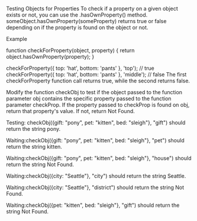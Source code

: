 Testing Objects for Properties
To check if a property on a given object exists or not, you can use the .hasOwnProperty() method. someObject.hasOwnProperty(someProperty) returns true or false depending on if the property is found on the object or not.

Example

function checkForProperty(object, property) {
  return object.hasOwnProperty(property);
}

checkForProperty({ top: 'hat', bottom: 'pants' }, 'top'); // true
checkForProperty({ top: 'hat', bottom: 'pants' }, 'middle'); // false
The first checkForProperty function call returns true, while the second returns false.

Modify the function checkObj to test if the object passed to the function parameter obj contains the specific property passed to the function parameter checkProp. If the property passed to checkProp is found on obj, return that property's value. If not, return Not Found.


Testing: 
checkObj({gift: "pony", pet: "kitten", bed: "sleigh"}, "gift") should return the string pony.

Waiting:checkObj({gift: "pony", pet: "kitten", bed: "sleigh"}, "pet") should return the string kitten.

Waiting:checkObj({gift: "pony", pet: "kitten", bed: "sleigh"}, "house") should return the string Not Found.

Waiting:checkObj({city: "Seattle"}, "city") should return the string Seattle.

Waiting:checkObj({city: "Seattle"}, "district") should return the string Not Found.

Waiting:checkObj({pet: "kitten", bed: "sleigh"}, "gift") should return the string Not Found.